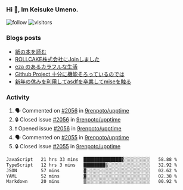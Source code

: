 ### Hi 👋, Im Keisuke Umeno.

<!--
**9renpoto/9renpoto** is a ✨ _special_ ✨ repository because its `README.md` (this file) appears on your GitHub profile.

Here are some ideas to get you started:

- 🔭 I’m currently working on ...
- 🌱 I’m currently learning ...
- 👯 I’m looking to collaborate on ...
- 🤔 I’m looking for help with ...
- 💬 Ask me about ...
- 📫 How to reach me: ...
- 😄 Pronouns: ...
- ⚡ Fun fact: ...
-->

![follow](https://img.shields.io/github/followers/9renpoto?label=Follow&style=social)
![visitors](https://komarev.com/ghpvc/?username=9renpoto&label=Profile%20views&color=0e75b6&style=flat)

### Blogs posts

<!-- BLOG-POST-LIST:START -->
- [紙の本を読む](https://9renpoto.win/entry/2024/02/25/reading-papar-book)
- [ROLLCAKE株式会社にJoinしました](https://9renpoto.win/entry/2024/02/11/join)
- [eza のあるカラフルな生活](https://9renpoto.win/entry/2024/02/01/eza)
- [Github Project 十分に機能そろっているのでは](https://9renpoto.win/entry/2024/01/14/gh-projects)
- [新年の休みを利用してasdfを卒業してmiseを触る](https://9renpoto.win/entry/2024/01/07/mise)
<!-- BLOG-POST-LIST:END -->

### Activity

<!--START_SECTION:activity-->
1. 🗣 Commented on [#2056](https://github.com/9renpoto/upptime/issues/2056#issuecomment-2034111023) in [9renpoto/upptime](https://github.com/9renpoto/upptime)
2. 🔒 Closed issue [#2056](https://github.com/9renpoto/upptime/issues/2056) in [9renpoto/upptime](https://github.com/9renpoto/upptime)
3. ❗ Opened issue [#2056](https://github.com/9renpoto/upptime/issues/2056) in [9renpoto/upptime](https://github.com/9renpoto/upptime)
4. 🗣 Commented on [#2055](https://github.com/9renpoto/upptime/issues/2055#issuecomment-2034034149) in [9renpoto/upptime](https://github.com/9renpoto/upptime)
5. 🔒 Closed issue [#2055](https://github.com/9renpoto/upptime/issues/2055) in [9renpoto/upptime](https://github.com/9renpoto/upptime)
<!--END_SECTION:activity-->

<!--START_SECTION:waka-->

```txt
JavaScript   21 hrs 33 mins  ██████████████▓░░░░░░░░░░   58.88 %
TypeScript   12 hrs 3 mins   ████████▒░░░░░░░░░░░░░░░░   32.92 %
JSON         57 mins         ▓░░░░░░░░░░░░░░░░░░░░░░░░   02.62 %
YAML         52 mins         ▓░░░░░░░░░░░░░░░░░░░░░░░░   02.38 %
Markdown     20 mins         ▒░░░░░░░░░░░░░░░░░░░░░░░░   00.92 %
```

<!--END_SECTION:waka-->

